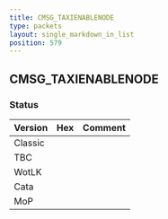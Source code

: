 ```yaml
---
title: CMSG_TAXIENABLENODE
type: packets
layout: single_markdown_in_list
position: 579
---
```


## CMSG_TAXIENABLENODE

### Status

Version    | Hex        | Comment
---------- | ---------- | ---------- 
Classic    |            |
TBC        |            |
WotLK      |            |
Cata       |            |
MoP        |            |